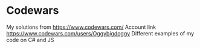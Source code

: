 # Codewars
My solutions from https://www.codewars.com/
Account link https://www.codewars.com/users/Oggybigdoggy
Different examples of my code on C# and JS
